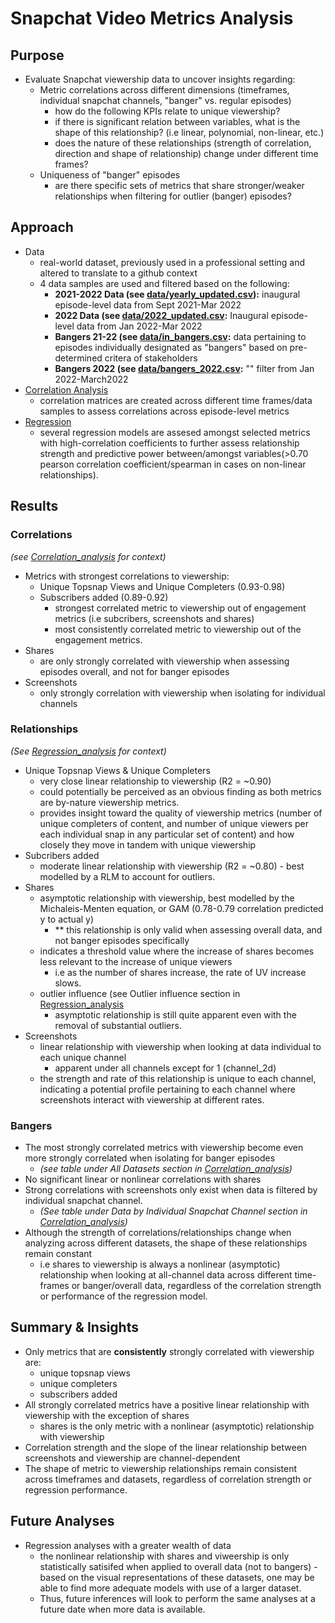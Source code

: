 # Snapchat Video Metrics Analysis

## Purpose 
- Evaluate Snapchat viewership data to uncover insights regarding:
    -  Metric correlations across different dimensions (timeframes, individual snapchat channels, "banger" vs. regular episodes)
        - how do the following KPIs relate to unique viewership?
        - if there is significant relation between variables, what is the shape of this relationship? (i.e linear, polynomial, non-linear, etc.)
        - does the nature of these relationships (strength of correlation, direction and shape of relationship) change under different time frames?
    -  Uniqueness of "banger" episodes 
        - are there specific sets of metrics that share stronger/weaker relationships when filtering for outlier (banger) episodes?

## Approach 
- Data
    - real-world dataset, previously used in a professional setting and altered to translate to a github context 
    - 4 data samples are used and filtered based on the following:
        - **2021-2022 Data (see [data/yearly_updated.csv](https://github.com/a-memme/snapchat_correlation_analysis/blob/main/data/yearly_updated.csv)):** inaugural episode-level data from Sept 2021-Mar 2022
        - **2022 Data (see [data/2022_updated.csv](https://github.com/a-memme/snapchat_correlation_analysis/blob/main/data/2022_updated.csv):** Inaugural episode-level data from Jan 2022-Mar 2022
        - **Bangers 21-22 (see [data/in_bangers.csv](https://github.com/a-memme/snapchat_correlation_analysis/blob/main/data/in_bangers.csv):** data pertaining to episodes individually designated as "bangers" based on pre-determined critera of stakeholders
        - **Bangers 2022 (see [data/bangers_2022.csv](https://github.com/a-memme/snapchat_correlation_analysis/blob/main/data/bangers_2022.csv):** "" filter from Jan 2022-March2022  
- [Correlation Analysis](https://github.com/a-memme/snapchat_correlation_analysis/tree/main/Correlation_analysis)
    - correlation matrices are created across different time frames/data samples to assess correlations across episode-level metrics 
- [Regression](https://github.com/a-memme/snapchat_correlation_analysis/tree/main/Regression_analysis)
    - several regression models are assesed amongst selected metrics with high-correlation coefficients to further assess relationship strength and predictive power between/amongst variables(>0.70 pearson correlation coefficient/spearman in cases on non-linear relationships).

## Results

### Correlations 
*(see [Correlation_analysis](https://github.com/a-memme/snapchat_correlation_analysis/tree/main/Correlation_analysis) for context)*
- Metrics with strongest correlations to viewership:
    - Unique Topsnap Views and Unique Completers (0.93-0.98)
    - Subscribers added (0.89-0.92)
        - strongest correlated metric to viewership out of engagement metrics (i.e subcribers, screenshots and shares)
        - most consistently correlated metric to viewership out of the engagement metrics.  
- Shares 
    - are only strongly correlated with viewership when assessing episodes overall, and not for banger episodes 
- Screenshots 
    - only strongly correlation with viewership when isolating for individual channels

### Relationships 
*(See [Regression_analysis](https://github.com/a-memme/snapchat_correlation_analysis/tree/main/Regression_analysis) for context)*
- Unique Topsnap Views & Unique Completers 
    - very close linear relationship to viewership (R2 = ~0.90)
    - could potentially be perceived as an obvious finding as both metrics are by-nature viewership metrics. 
    - provides insight toward the quality of viewership metrics (number of unique completers of content, and number of unique viewers per each individual snap in any particular set of content) and how closely they move in tandem with unique viewership
- Subcribers added 
    - moderate linear relationship with viewership (R2 = ~0.80) - best modelled by a RLM to account for outliers.
- Shares 
    - asymptotic relationship with viewership, best modelled by the Michaleis-Menten equation, or GAM (0.78-0.79 correlation predicted y to actual y)
        - ** this relationship is only valid when assessing overall data, and not banger episodes specifically 
    - indicates a threshold value where the increase of shares becomes less relevant to the increase of unique viewers 
        - i.e as the number of shares increase, the rate of UV increase slows. 
    - outlier influence (see Outlier influence section in [Regression_analysis](https://github.com/a-memme/snapchat_correlation_analysis/tree/main/Regression_analysis)
        - asymptotic relationship is still quite apparent even with the removal of substantial outliers.   
- Screenshots 
    - linear relationship with viewership when looking at data individual to each unique channel 
        - apparent under all channels except for 1 (channel_2d)
    - the strength and rate of this relationship is unique to each channel, indicating a potential profile pertaining to each channel where screenshots interact with viewership at different rates. 

### Bangers 
- The most strongly correlated metrics with viewership become even more strongly correlated when isolating for banger episodes 
    -  *(see table under All Datasets section in [Correlation_analysis](https://github.com/a-memme/snapchat_correlation_analysis/tree/main/Correlation_analysis))*
- No significant linear or nonlinear correlations with shares
- Strong correlations with screenshots only exist when data is filtered by individual snapchat channel. 
    - *(See table under Data by Individual Snapchat Channel section in [Correlation_analysis](https://github.com/a-memme/snapchat_correlation_analysis/tree/main/Correlation_analysis))*
- Although the strength of correlations/relationships change when analyzing across different datasets, the shape of these relationships remain constant 
    - i.e shares to viewership is always a nonlinear (asymptotic) relationship when looking at all-channel data across different time-frames or banger/overall data, regardless of the correlation strength or performance of the regression model.

## Summary & Insights
- Only metrics that are **consistently** strongly correlated with viewership are:
    - unique topsnap views 
    - unique completers 
    - subscribers added 
- All strongly correlated metrics have a positive linear relationship with viewership with the exception of shares
    - shares is the only metric with a nonlinear (asymptotic) relationship with viewership 
- Correlation strength and the slope of the linear relationship between screenshots and viewership are channel-dependent 
- The shape of metric to viewership relationships remain consistent across timeframes and datasets, regardless of correlation strength or regression performance.

## Future Analyses 
- Regression analyses with a greater wealth of data 
    - the nonlinear relationship with shares and viweership is only statistically satisifed when applied to overall data (not to bangers) - based on the visual representations of these datasets, one may be able to find more adequate models with use of a larger dataset. 
    - Thus, future inferences will look to perform  the same analyses at a future date when more data is available. 
